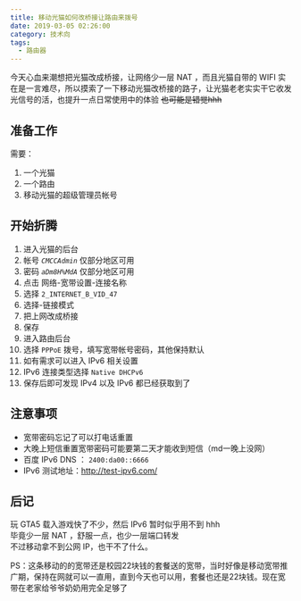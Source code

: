 ```yaml
---
title: 移动光猫如何改桥接让路由来拨号
date: 2019-03-05 02:26:00
category: 技术向
tags:
  - 路由器
---
```


今天心血来潮想把光猫改成桥接，让网络少一层 NAT ，而且光猫自带的 WIFI 实在是一言难尽，所以摸索了一下移动光猫改桥接的路子，让光猫老老实实干它收发光信号的活，也提升一点日常使用中的体验 ~~也可能是错觉hhh~~

## 准备工作

需要：

1. 一个光猫
2. 一个路由
3. 移动光猫的超级管理员帐号

## 开始折腾

1. 进入光猫的后台
2. 帐号 _`CMCCAdmin`_ 仅部分地区可用
3. 密码 _`aDm8H%MdA`_ 仅部分地区可用
4. 点击 网络-宽带设置-连接名称
5. 选择 `2_INTERNET_B_VID_47`
6. 选择-链接模式
7. 把上网改成桥接
8. 保存
9. 进入路由后台
10. 选择 `PPPoE` 拨号，填写宽带帐号密码，其他保持默认
11. 如有需求可以进入 IPv6 相关设置
12. IPv6 连接类型选择 `Native DHCPv6`
13. 保存后即可发现 IPv4 以及 IPv6 都已经获取到了

## 注意事项

- 宽带密码忘记了可以打电话重置
- 大晚上短信重置宽带密码可能要第二天才能收到短信（md一晚上没网）
- 百度 IPv6 DNS ： `2400:da00::6666`
- IPv6 测试地址：http://test-ipv6.com/

## 后记

玩 GTA5 载入游戏快了不少，然后 IPv6 暂时似乎用不到 hhh  
毕竟少一层 NAT ，舒服一点，也少一层端口转发  
不过移动拿不到公网 IP，也干不了什么。

PS：这条移动的的宽带还是校园22块钱的套餐送的宽带，当时好像是移动宽带推广期，保持在网就可以一直用，直到今天也可以用，套餐也还是22块钱。现在宽带在老家给爷爷奶奶用完全足够了